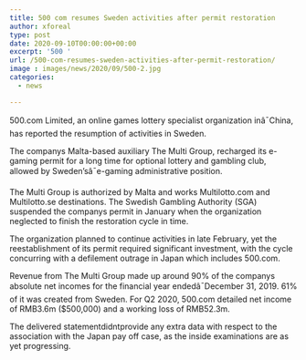 ```yaml
---
title: 500 com resumes Sweden activities after permit restoration
author: xforeal 
type: post
date: 2020-09-10T00:00:00+00:00
excerpt: '500 '
url: /500-com-resumes-sweden-activities-after-permit-restoration/
image : images/news/2020/09/500-2.jpg
categories:
  - news

---
```

500.com Limited, an online games lottery specialist organization inâ¯China, has reported the resumption of activities in Sweden. 

The companys Malta-based auxiliary The Multi Group, recharged its e-gaming permit for a long time for optional lottery and gambling club, allowed by Sweden&#8217;sâ¯e-gaming administrative position.<span data-ccp-props='{"134233117":true,"134233118":true,"201341983":0,"335559740":240}' /> 

<span data-contrast="auto">The Multi Group is authorized by Malta and works Multilotto.com and Multilotto.se destinations. The Swedish Gambling Authority (SGA) suspended the companys permit in January when the organization neglected to finish the restoration cycle in time. </span>

The organization planned to continue activities in late February, yet the reestablishment of its permit required significant investment, with the cycle concurring with a defilement outrage in Japan which includes 500.com.<span data-ccp-props='{"134233117":true,"134233118":true,"201341983":0,"335559740":240}' /> 

<span data-contrast="auto">Revenue from The Multi Group made up around 90&percnt; of the companys absolute net incomes for the financial year endedâ¯December 31, 2019. 61&percnt; of it was created from Sweden. For Q2 2020, 500.com detailed net income of RMB3.6m ($500,000) and a working loss of RMB52.3m. </span>

<span data-contrast="auto">The delivered statementdidntprovide any extra data with respect to the association with the Japan pay off case, as the inside examinations are as yet progressing. </span><span data-ccp-props='{"134233117":true,"134233118":true,"201341983":0,"335559740":240}' />